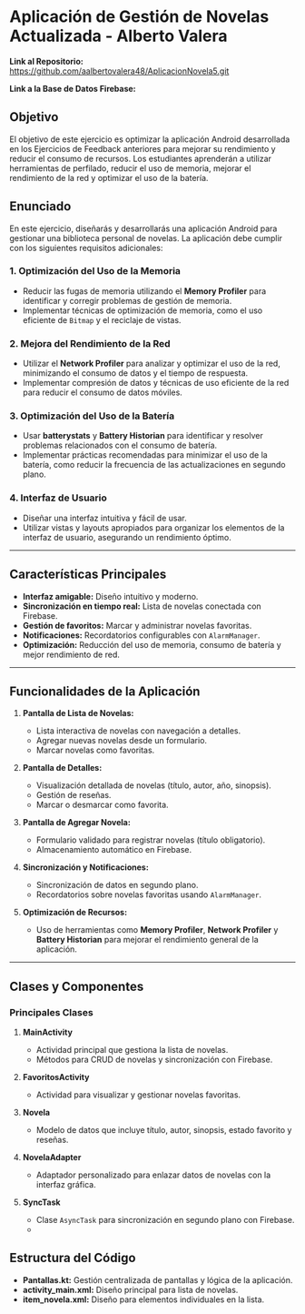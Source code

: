 # Aplicación de Gestión de Novelas Actualizada - Alberto Valera

**Link al Repositorio:** https://github.com/aalbertovalera48/AplicacionNovela5.git

**Link a la Base de Datos Firebase:** 

## Objetivo

El objetivo de este ejercicio es optimizar la aplicación Android desarrollada en los Ejercicios de Feedback anteriores para mejorar su rendimiento y reducir el consumo de recursos. Los estudiantes aprenderán a utilizar herramientas de perfilado, reducir el uso de memoria, mejorar el rendimiento de la red y optimizar el uso de la batería.

## Enunciado

En este ejercicio, diseñarás y desarrollarás una aplicación Android para gestionar una biblioteca personal de novelas. La aplicación debe cumplir con los siguientes requisitos adicionales:

### 1. Optimización del Uso de la Memoria
- Reducir las fugas de memoria utilizando el **Memory Profiler** para identificar y corregir problemas de gestión de memoria.
- Implementar técnicas de optimización de memoria, como el uso eficiente de `Bitmap` y el reciclaje de vistas.

### 2. Mejora del Rendimiento de la Red
- Utilizar el **Network Profiler** para analizar y optimizar el uso de la red, minimizando el consumo de datos y el tiempo de respuesta.
- Implementar compresión de datos y técnicas de uso eficiente de la red para reducir el consumo de datos móviles.

### 3. Optimización del Uso de la Batería
- Usar **batterystats** y **Battery Historian** para identificar y resolver problemas relacionados con el consumo de batería.
- Implementar prácticas recomendadas para minimizar el uso de la batería, como reducir la frecuencia de las actualizaciones en segundo plano.

### 4. Interfaz de Usuario
- Diseñar una interfaz intuitiva y fácil de usar.
- Utilizar vistas y layouts apropiados para organizar los elementos de la interfaz de usuario, asegurando un rendimiento óptimo.

---

## Características Principales

- **Interfaz amigable:** Diseño intuitivo y moderno.
- **Sincronización en tiempo real:** Lista de novelas conectada con Firebase.
- **Gestión de favoritos:** Marcar y administrar novelas favoritas.
- **Notificaciones:** Recordatorios configurables con `AlarmManager`.
- **Optimización:** Reducción del uso de memoria, consumo de batería y mejor rendimiento de red.

---

## Funcionalidades de la Aplicación

1. **Pantalla de Lista de Novelas:**
   - Lista interactiva de novelas con navegación a detalles.
   - Agregar nuevas novelas desde un formulario.
   - Marcar novelas como favoritas.

2. **Pantalla de Detalles:**
   - Visualización detallada de novelas (título, autor, año, sinopsis).
   - Gestión de reseñas.
   - Marcar o desmarcar como favorita.

3. **Pantalla de Agregar Novela:**
   - Formulario validado para registrar novelas (título obligatorio).
   - Almacenamiento automático en Firebase.

4. **Sincronización y Notificaciones:**
   - Sincronización de datos en segundo plano.
   - Recordatorios sobre novelas favoritas usando `AlarmManager`.

5. **Optimización de Recursos:**
   - Uso de herramientas como **Memory Profiler**, **Network Profiler** y **Battery Historian** para mejorar el rendimiento general de la aplicación.

---

## Clases y Componentes

### Principales Clases

1. **MainActivity**
   - Actividad principal que gestiona la lista de novelas.
   - Métodos para CRUD de novelas y sincronización con Firebase.

2. **FavoritosActivity**
   - Actividad para visualizar y gestionar novelas favoritas.

3. **Novela**
   - Modelo de datos que incluye título, autor, sinopsis, estado favorito y reseñas.

4. **NovelaAdapter**
   - Adaptador personalizado para enlazar datos de novelas con la interfaz gráfica.

5. **SyncTask**
   - Clase `AsyncTask` para sincronización en segundo plano con Firebase.
   - 
## Estructura del Código

- **Pantallas.kt:** Gestión centralizada de pantallas y lógica de la aplicación.
- **activity_main.xml:** Diseño principal para lista de novelas.
- **item_novela.xml:** Diseño para elementos individuales en la lista.

